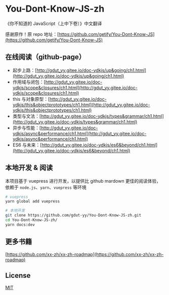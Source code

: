 # You-Dont-Know-JS-zh

《你不知道的 JavaScript（上中下卷）》中文翻译

感谢原作！原 repo 地址：[https://github.com/getify/You-Dont-Know-JS](https://github.com/getify/You-Dont-Know-JS)

## 在线阅读（github-page）

- 起步上路：[http://gdut_yy.gitee.io/doc-ydkjs/up&going/ch1.html](http://gdut_yy.gitee.io/doc-ydkjs/up&going/ch1.html)
- 作用域与闭包：[http://gdut_yy.gitee.io/doc-ydkjs/scope&closures/ch1.html](http://gdut_yy.gitee.io/doc-ydkjs/scope&closures/ch1.html)
- this 与对象原型：[http://gdut_yy.gitee.io/doc-ydkjs/this&objectprototypes/ch1.html](http://gdut_yy.gitee.io/doc-ydkjs/this&objectprototypes/ch1.html)
- 类型与文法：[http://gdut_yy.gitee.io/doc-ydkjs/types&grammar/ch1.html](http://gdut_yy.gitee.io/doc-ydkjs/types&grammar/ch1.html)
- 异步与性能：[http://gdut_yy.gitee.io/doc-ydkjs/async&performance/ch1.html](http://gdut_yy.gitee.io/doc-ydkjs/async&performance/ch1.html)
- ES6 与未来：[http://gdut_yy.gitee.io/doc-ydkjs/es6&beyond/ch1.html](http://gdut_yy.gitee.io/doc-ydkjs/es6&beyond/ch1.html)

## 本地开发 & 阅读

本项目基于 vuepress 进行开发，以提供比 github mardown 更佳的阅读体验，依赖于 `node.js`、`yarn`、`vuepress` 等环境

```sh
# vuepress
yarn global add vuepress

# 本地开发
git clone https://github.com/gdut-yy/You-Dont-Know-JS-zh.git
cd You-Dont-Know-JS-zh/
yarn docs:dev
```

## 更多书籍

[https://github.com/xx-zh/xx-zh-roadmap](https://github.com/xx-zh/xx-zh-roadmap)

## License

[MIT](./LICENSE)
